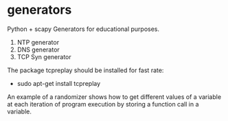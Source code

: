 # generators

Python + scapy
Generators for educational purposes. 
1. NTP generator
2. DNS generator
3. TCP Syn generator

The package tcpreplay should be installed for fast rate:
- sudo apt-get install tcpreplay

An example of a randomizer shows how to get different values of a variable at each iteration of program execution by storing a function call in a variable.
